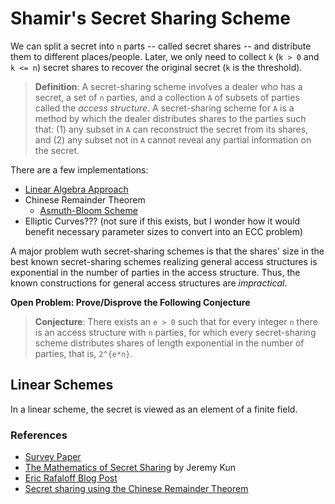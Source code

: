 # Shamir's Secret Sharing Scheme

We can split a secret into `n` parts -- called secret shares -- and distribute them to different places/people. Later, we only need to collect `k` (`k > 0` and `k <= n`) secret shares to recover the original secret (`k` is the threshold).

> **Definition**: A secret-sharing scheme involves a dealer who has a secret, a set of `n` parties, and a collection `A` of subsets of parties called the *access structure*. A secret-sharing scheme for `A` is a method by which the dealer distributes shares to the parties such that: (1) any subset in `A` can reconstruct the secret from its shares, and (2) any subset not in `A` cannot reveal any partial information on the secret.

There are a few implementations:
* [Linear Algebra Approach](#linearschemes)
* Chinese Remainder Theorem 
    * [Asmuth-Bloom Scheme](https://en.wikipedia.org/wiki/Secret_sharing_using_the_Chinese_remainder_theorem#Asmuth-Bloom.27s_threshold_secret_sharing_scheme)
* Elliptic Curves??? (not sure if this exists, but I wonder how it would benefit necessary parameter sizes to convert into an ECC problem)

A major problem wuth secret-sharing schemes is that the shares' size in the best known secret-sharing schemes realizing general access structures is exponential in the number of parties in the access structure. Thus, the known constructions for general access structures are *impractical*.

**Open Problem: Prove/Disprove the Following Conjecture**
> **Conjecture**: There exists an `e > 0` such that for every integer `n` there is an access structure with `n` parties, for which every secret-sharing scheme distributes shares of length exponential in the number of parties, that is, `2^{e*n}`.

## Linear Schemes <a name = "linearschemes"></a>
In a linear scheme, the secret is viewed as an element of a finite field.

### References
* [Survey Paper](https://www.cs.bgu.ac.il/~beimel/Papers/Survey.pdf)
* [The Mathematics of Secret Sharing](https://jeremykun.com/2014/06/23/the-mathematics-of-secret-sharing/) by Jeremy Kun
* [Eric Rafaloff Blog Post](https://ericrafaloff.com/shamirs-secret-sharing-scheme/)
* [Secret sharing using the Chinese Remainder Theorem](https://en.wikipedia.org/wiki/Secret_sharing_using_the_Chinese_remainder_theorem)